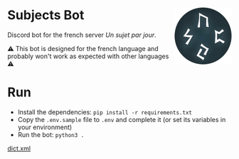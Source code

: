 <h1>Subjects Bot<img src=".readme/logo.png" align="right"></h1>

Discord bot for the french server *Un sujet par jour*.

⚠️ This bot is designed for the french language and probably won't work as expected with other languages ⚠️

# Run

- Install the dependencies: `pip install -r requirements.txt`
- Copy the `.env.sample` file to `.env` and complete it (or set its variables in your environment)
- Run the bot: `python3 .`

[dict.xml](http://infolingu.univ-mlv.fr/DonneesLinguistiques/Dictionnaires/telechargement.html)
